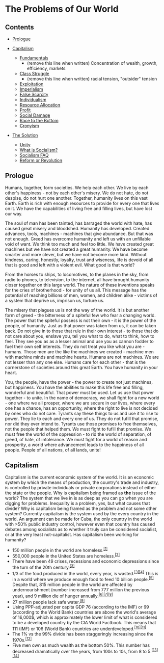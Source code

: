 # The Problems of Our World

## Contents
* [Prologue](#prologue)
* [Capitalism](#capitalism)
  * [Fundamentals](#fundamentals)
    * (remove this line when written) Concentration of wealth, growth, efficiency, markets
  * [Class Struggle](#class-struggle)
    * (remove this line when written) racial tension, "outsider" tension
  * [Exploitation](#exploitation)
  * [Imperialism](#imperialism)
  * [False Scarcity](#false-scarcity)
  * [Individualism](#individualism)
  * [Resource Allocation](#resource-allocation)
  * [Profit](#profit)
  * [Social Damage](#social-damage)
  * [Race to the Bottom](#race-to-the-bottom)
  * [Cronyism](#cronyism)
  
* [The Solution](#the-solution)
  * [Unity](#unity)
  * [What is Socialism?](#what-is-socialism?)
  * [Socialism FAQ](#socialism-faq)
  * [Reform or Revolution](#reform-or-revolution)


## Prologue

Humans, together, form societies. We help each other. We live by each other's happiness - not by each other's misery. We do not hate, do not despise, do not hurt one another. Together, humanity lives on this vast Earth. Earth is rich with enough resources to provide for every one that lives on it. We have the capabilities of living free and filling lives, but have lost our way.

The soul of man has been tainted, has barraged the world with hate, has caused great misery and bloodshed. Humanity has developed. Created advances, tools, machines - machines that give abundance. But that was not enough. Greed has overcome humanity and left us with an unfillable void of want. We think too much and feel too little. We have created great machines but we have not created a great humanity. We have become smarter and more clever, but we have not become more kind. Without kindness, caring, honestly, loyalty, trust and wiseness, life is devoid of all that is good and left with a violent evil. What good is that world?

From the horses to ships, to locomotives, to the planes in the sky, from radio to phones, to television, to the internet, all have brought humanity closer together on this large world. The nature of these inventions speaks for the cries of brotherhood - for unity of us all. This message has the potential of reaching billions of men, women, and children alike - victims of a system that deprive us, imprison us, torture us.

The misery that plagues us is not the way of the world. It is but another form of greed - the bitterness of a spiteful few who fear a changing world. The power that the spiteful possess is not their own - it is the power of the people, of humanity. Just as that power was taken from us, it can be taken back. Do not give in to those that rule in their own interest - to those that do not care about you, enslave you, tell you what to do, what to think, how to feel. They see you as as a lesser animal and use you as cannon fodder to fuel their own self interests. They do not treat you like what you are - humans. Those men are the like the machines we created - machine men with machine minds and machine hearts. Humans are not machines. We are not lesser than any one else. Humans care for each other - that is the cornerstone of societies around this great Earth. You have humanity in your heart.

You, the people, have the power - the power to create not just machines, but happiness. You have the abilities to make this life free and filling, wonderful and beautiful. That power must be used. Let us use that power together - to unite. In the name of democracy, we shall fight for a new world - one where we all prosper, where we are secure in our lives, where every one has a chance, has an opportunity, where the right to live is not decided by ones who do not care. Tyrants say these things to us and use it to rise to power. They lie to each and every one of us. They do not fufill that promise, nor did they ever intend to. Tyrants use those promises to free themselves, not the people that helped them. We must fight to fufill that promise. We must free the world of the oppression - to rid the world of separation, of greed, of hate, of intolerance. We must fight for a world of reason and prosperity, a world where advancement leads to the happiness of all people. People of all nations, of all lands, unite!

## Capitalism

Capitalism is the current economic system of the world. It is an economic system by which the means of production, the country's trade and industry, is controlled by private individuals or private corporations instead of either the state or the people. Why is capitalism being framed as **the** issue of the world? The system that we live in is as deep as you can go when you are digging for problems. Inequality is a problem, yes, but what causes that divide? Why is capitalism being framed as the problem and not some other system? Currently capitalism is the system used by the every country in the world. An argument can be made for Cuba, the only country in the world with >50% public industry control, however even that country has caused debates among socialists as to whether it truly can be considered socialist, or at the very least not-capitalist. Has capitalism been working for humanity? 
  * 150 million people in the world are homeless.<sup>[[1]](https://yaleglobal.yale.edu/content/cities-grow-worldwide-so-do-numbers-homeless)</sup>
  * 550,000 people in the United States are homeless.<sup>[[2]](https://ourworldindata.org/homelessness)</sup>
  * There have been 49 crises, recessions and economic depressions since the turn of the 20th century.<sup>[[3]](https://en.wikipedia.org/wiki/List_of_economic_crises#20th_century)</sup>
  * 1/3 of the food produced in the world, every year, is wasted.<sup>[[3]](http://www.fao.org/save-food/resources/keyfindings/en/)[[4]](https://www.nytimes.com/2017/12/12/climate/food-waste-emissions.html)</sup> This is in a world where we produce enough food to feed 10 billion people.<sup>[[5]](https://www.huffingtonpost.com/eric-holt-gimenez/world-hunger_b_1463429.html)</sup> Despite that, 815 million people in the world are affected by undernourishment (number increased from 777 million the previous year), and 9 million die of hunger annually.<sup>[[6]](http://www.fao.org/state-of-food-security-nutrition/en/)[[7]](https://www.unicef.org/publications/files/State_of_Food_Security_and_Nutrition_in_the_World_2017.pdf)[[8]](https://borgenproject.org/15-world-hunger-statistics/)</sup>
  * 27 million people lack safe water.<sup>[[9]](https://www.oxfam.org/en/emergencies/famine-and-hunger-crisis)</sup>
  * Using PPP-adjusted per capita GDP 76 (according to the IMF) or 69 (according to the World Bank) countries are above the world's average of 16,000$, which is approximately the lower limit of what is considered to be a developed country by the CIA World Factbook. This means that 111 (IMF) or 106 (World Bank) countries are underdeveloped.<sup>[[10]](https://en.wikipedia.org/wiki/List_of_countries_by_GDP_(PPP)_per_capita)[[11]](https://en.wikipedia.org/wiki/The_World_Factbook_list_of_developed_countries)</sup>
  * The 1% vs the 99% divide has been staggeringly increasing since the 1970s.<sup>[[12]](http://wid.world/world/)</sup>
  * Five men own as much wealth as the bottom 50%. This number has decreased dramatically over the years, from 100s to 10s, from 8 to 5.<sup>[[13]](https://www.commondreams.org/views/2017/06/12/now-just-five-men-own-almost-much-wealth-half-worlds-population)[[14]](https://inequality.org/wp-content/uploads/2017/11/BILLIONAIRE-BONANZA-2017-Embargoed.pdf)</sup>

